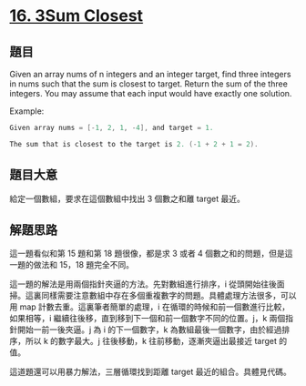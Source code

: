 # [16. 3Sum Closest](https://leetcode.com/problems/3sum-closest/)

## 題目

Given an array nums of n integers and an integer target, find three integers in nums such that the sum is closest to target. Return the sum of the three integers. You may assume that each input would have exactly one solution.

Example:

```c
Given array nums = [-1, 2, 1, -4], and target = 1.

The sum that is closest to the target is 2. (-1 + 2 + 1 = 2).
```

## 題目大意

給定一個數組，要求在這個數組中找出 3 個數之和離 target 最近。

## 解題思路

這一題看似和第 15 題和第 18 題很像，都是求 3 或者 4 個數之和的問題，但是這一題的做法和 15，18 題完全不同。

這一題的解法是用兩個指針夾逼的方法。先對數組進行排序，i 從頭開始往後面掃。這裏同樣需要注意數組中存在多個重複數字的問題。具體處理方法很多，可以用 map 計數去重。這裏筆者簡單的處理，i 在循環的時候和前一個數進行比較，如果相等，i 繼續往後移，直到移到下一個和前一個數字不同的位置。j，k 兩個指針開始一前一後夾逼。j 為 i 的下一個數字，k 為數組最後一個數字，由於經過排序，所以 k 的數字最大。j 往後移動，k 往前移動，逐漸夾逼出最接近 target 的值。


這道題還可以用暴力解法，三層循環找到距離 target 最近的組合。具體見代碼。
